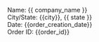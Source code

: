 Name: {{ company_name }} <br>
City/State: {{city}}, {{ state }} <br>
Date: {{order_creation_date}} <br>
Order ID: {{order_id}} <br>